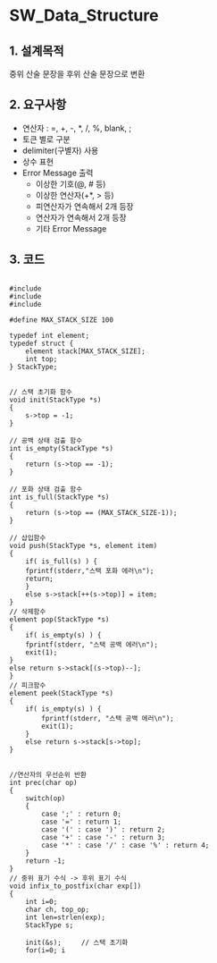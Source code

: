 # SW_Data_Structure

## 1. 설계목적
중위 산술 문장을 후위 산술 문장으로 변환

## 2. 요구사항
* 연산자 : =, +, -, *, /, %, blank, ;  
* 토큰 별로 구분  
* delimiter(구별자) 사용   
* 상수 표현  
* Error Message 출력  
  - 이상한 기호(@, # 등)  
  - 이상한 연산자(+*, > 등)  
  - 피연산자가 연속해서 2개 등장  
  - 연산자가 연속해서 2개 등장  
  - 기타 Error Message  
  
## 3. 코드
<pre><code>
#include <stdio.h>
#include <stdlib.h>
#include <string.h>

#define MAX_STACK_SIZE 100

typedef int element;
typedef struct {
	element stack[MAX_STACK_SIZE];
	int top;
} StackType;


// 스택 초기화 함수
void init(StackType *s)
{
	s->top = -1;
}

// 공백 상태 검출 함수
int is_empty(StackType *s)
{
	return (s->top == -1);
}

// 포화 상태 검출 함수
int is_full(StackType *s)
{
	return (s->top == (MAX_STACK_SIZE-1));
}

// 삽입함수
void push(StackType *s, element item)
{
	if( is_full(s) ) {
	fprintf(stderr,"스택 포화 에러\n");
	return;
	}
	else s->stack[++(s->top)] = item;
}
// 삭제함수
element pop(StackType *s)
{
	if( is_empty(s) ) {
	fprintf(stderr, "스택 공백 에러\n");
	exit(1);
}
else return s->stack[(s->top)--];
}
// 피크함수
element peek(StackType *s)
{
	if( is_empty(s) ) {
		fprintf(stderr, "스택 공백 에러\n");
		exit(1);
	}
	else return s->stack[s->top];
}


//연산자의 우선순위 반환
int prec(char op)
{
	switch(op)
	{
		case ';' : return 0;
		case '=' : return 1;
		case '(' : case ')' : return 2;
		case '+' : case '-' : return 3;
		case '*' : case '/' : case '%' : return 4;
	}
	return -1;
}
// 중위 표기 수식 -> 후위 표기 수식
void infix_to_postfix(char exp[])
{  
	int i=0;
	char ch, top_op;  
	int len=strlen(exp);
	StackType s;

	init(&s);     // 스택 초기화
	for(i=0; i<len; i++){
		ch = exp[i];
		// 연산자이면
		switch(ch){
			case ';': case '=': case '+': case '-': case '*': case '/': // 연산자
			// 스택에 있는 연산자의 우선순위가 더 크거나 같으면 출력
			while(!is_empty(&s) && (prec(ch) <= prec(peek(&s))))
			printf("%c", pop(&s));
			push(&s, ch);
			break;
			case '(': // 왼쪽 괄호
			push(&s, ch);
			break;
			case ')': // 오른쪽 괄호
			top_op = pop(&s);
			// 왼쪽 괄호를 만날때까지 출력
			while( top_op != '(' ) {
			printf("%c", top_op);
			top_op = pop(&s);
			}
		break;
		default:  // 피연산자

		printf("%c", ch);
		break;
		}
	}
	while( !is_empty(&s) ) // 스택에 저장된 연산자들 출력
	printf("%c", pop(&s));
}
//
int main()
{
	infix_to_postfix("average=((temp1+temp2)*23)/(num1-num2);");
 
	return 0;
}
